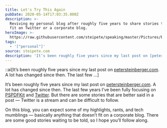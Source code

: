 ```yaml
---
title: Let's Try This Again
pubDate: 2020-05-14T17:03:35.000Z
description: >-
  Reviving my personal blog after roughly five years to share stories that don't
  fit on Twitter or a corporate blog.
heroImage: >-
  https://raw.githubusercontent.com/steipete/speaking/master/Pictures/baswiftable-1.jpg
tags:
  - '["personal"]'
source: steipete.com
description: 'It’s been roughly five years since my last post on [petersteinberger.com](http://petersteinberger.com). A lot has changed since then. The last few ...'
---
```


::ai[It’s been roughly five years since my last post on [petersteinberger.com](http://petersteinberger.com). A lot has changed since then. The last few ...]


It’s been roughly five years since my last post on [petersteinberger.com](http://petersteinberger.com). A lot has changed since then. The last few years I’ve been fully focusing on [PSPDFKit](https://pspdfkit.com) and [Twitter](https://twitter.com/steipete). But there are some stories that are better said in a post — Twitter is a stream and can be difficult to follow. 

On this blog, you can expect some of my highlights, rants, and tech mumblings — basically anything that doesn’t fit on a corporate blog. There are some good stories waiting to be told, so I hope you’ll follow along.
